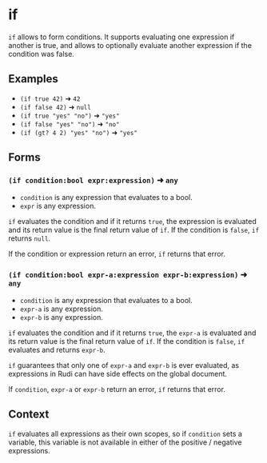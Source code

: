 # if

`if` allows to form conditions. It supports evaluating one expression if another
is true, and allows to optionally evaluate another expression if the
condition was false.

## Examples

* `(if true 42)` ➜ `42`
* `(if false 42)` ➜ `null`
* `(if true "yes" "no")` ➜ `"yes"`
* `(if false "yes" "no")` ➜ `"no"`
* `(if (gt? 4 2) "yes" "no")` ➜ `"yes"`

## Forms

### `(if condition:bool expr:expression)` ➜ `any`

* `condition` is any expression that evaluates to a bool.
* `expr` is any expression.

`if` evaluates the condition and if it returns `true`, the expression is
evaluated and its return value is the final return value of `if`.
If the condition is `false`, `if` returns `null`.

If the condition or expression return an error, `if` returns that error.

### `(if condition:bool expr-a:expression expr-b:expression)` ➜ `any`

* `condition` is any expression that evaluates to a bool.
* `expr-a` is any expression.
* `expr-b` is any expression.

`if` evaluates the condition and if it returns `true`, the `expr-a` is evaluated
and its return value is the final return value of `if`.
If the condition is `false`, `if` evaluates and returns `expr-b`.

`if` guarantees that only one of `expr-a` and `expr-b` is ever evaluated, as
expressions in Rudi can have side effects on the global document.

If `condition`, `expr-a` or `expr-b` return an error, `if` returns that error.

## Context

`if` evaluates all expressions as their own scopes, so if `condition` sets a
variable, this variable is not available in either of the positive / negative
expressions.
